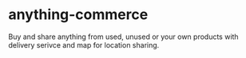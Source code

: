 # anything-commerce
Buy and share anything from used, unused or your own products with delivery serivce and map for location sharing.
